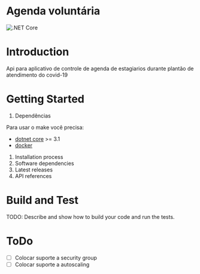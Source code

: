 # Agenda voluntária

![.NET Core](https://github.com/unisociesc/AgendaVoluntaria.Api/workflows/.NET%20Core/badge.svg)

# Introduction 

Api para aplicativo de controle de agenda de estagiarios durante plantão de atendimento do covid-19

# Getting Started
 1. Dependências

Para usar o make você precisa:

 - [dotnet core]() >= 3.1
 - [docker]()


1.	Installation process
2.	Software dependencies
3.	Latest releases
4.	API references

# Build and Test
TODO: Describe and show how to build your code and run the tests. 



# ToDo

- [ ] Colocar suporte a security group
- [ ] Colocar suporte a autoscaling
